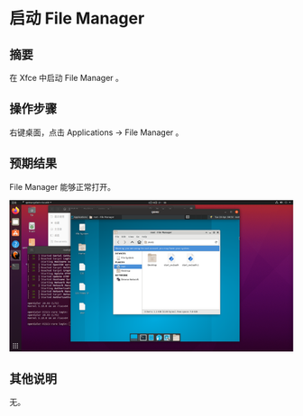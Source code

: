 # 启动 File Manager

## 摘要

在 Xfce 中启动 File Manager 。

## 操作步骤

右键桌面，点击 Applications -> File Manager 。

## 预期结果

File Manager 能够正常打开。

![启动FileManager-1](./img/启动FileManager-1.png)

## 其他说明

无。
